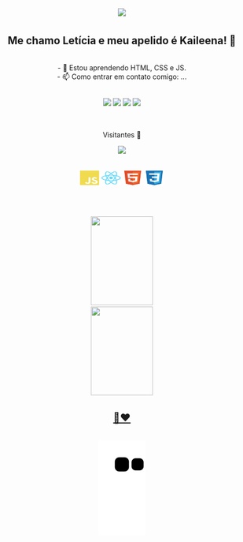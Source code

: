 ##
<h1 align="center">
  <a href="https://git.io/typing-svg">
    <img src="https://readme-typing-svg.herokuapp.com/?lines=Olá+Pessoal!+👋;;&center=true&size=30">
  </a>
</h1>

<h2 align="center">Me chamo Letícia e meu apelido é Kaileena! 💖 </h2> 

<div align="center">
<br>
- 🌱 Estou aprendendo HTML, CSS e JS.
<br>
- 📫 Como entrar em contato comigo: ...
<br>
</div>

##

 <div align="center">
  <a href="https://www.facebook.com/letyciarossi007/" target="_blank"><img src="https://img.shields.io/badge/-FaceBook-blue?style=for-the-badge&logo=facebook&logoColor=white" target="_blank"></a>
  <a href="https://www.instagram.com/kaileenax_x/" target="_blank"><img src="https://img.shields.io/badge/-Instagram-%23E4405F?style=for-the-badge&logo=instagram&logoColor=white" target="_blank"></a> 
  <a href = "mailto:leticiarossi2016@outlook.com"><img src="https://img.shields.io/badge/-E--mail-gray?style=for-the-badge&logo=gmail&logoColor=white" target="_blank"></a>
  <a href="https://www.linkedin.com/in/let%C3%ADcia-rossi-43b455266/" target="_blank"><img src="https://img.shields.io/badge/-LinkedIn-%230077B5?style=for-the-badge&logo=linkedin&logoColor=white" target="_blank"></a> 
</div>
</br>

##
<p align="center">Visitantes 👤</p>
<p align="center">   <img alingn="center" src="https://profile-counter.glitch.me/Leticia-Rossii/count.svg" /></p>

<div align="center">
<div style="display: inline_block"><br>
  <img align="center" alt="Leticia-Rossii-Js" height="30" width="40" src="https://raw.githubusercontent.com/devicons/devicon/master/icons/javascript/javascript-plain.svg">
  <img align="center" alt="Leticia-Rossii-React" height="30" width="40" src="https://raw.githubusercontent.com/devicons/devicon/master/icons/react/react-original.svg">
  <img align="center" alt="Leticia-Rossii-HTML" height="30" width="40" src="https://raw.githubusercontent.com/devicons/devicon/master/icons/html5/html5-original.svg">
  <img align="center" alt="Leticia-Rossii-CSS" height="30" width="40" src="https://raw.githubusercontent.com/devicons/devicon/master/icons/css3/css3-original.svg">
</div>
 </div>
</br>

##

</br>
<div align="center">
  <div align="center">
    <a href="https://github.com/Leticia-Rossii">
    <img width="50%" height="180em" src="https://github-readme-stats.vercel.app/api?username=leticia-rossii&show_icons=true&theme=radical&include_all_commits=true&count_private=true"/>
    <img width="50%" height="180em" src="https://github-readme-stats.vercel.app/api/top-langs/?username=leticia-rossii&layout=compact&langs_count=7&theme=radical"/>
  </div>
 </div>
 
   ##
 
  <div align="center">
    <h2>🐍❤</h2>
    <br>
    <img alt="snake eating my contribution" src="https://github.com/KushalTanna24/KushalTanna24/blob/output/github-contribution-grid-snake.svg">
    <br>
    <br>
    <br>
  </div>
  
  ##
